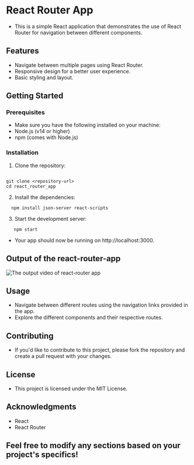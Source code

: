 # React Router App
* This is a simple React application that demonstrates the use of React Router for navigation between different components.
## Features
* Navigate between multiple pages using React Router.
* Responsive design for a better user experience.
* Basic styling and layout.
## Getting Started
### Prerequisites
* Make sure you have the following installed on your machine:
* Node.js (v14 or higher)
* npm (comes with Node.js)
### Installation
1. Clone the repository:
 ```

 git clone <repository-url>
 cd react_router_app

```
2. Install the dependencies:
```
  npm install json-server react-scripts
```
3. Start the development server:
```
   npm start
```
* Your app should now be running on http://localhost:3000.
## Output of the react-router-app
![The output video of react-router app]( https://github.com/user-attachments/assets/b05efe5e-7e20-4978-93aa-6100c5cc3d64 )

## Usage
* Navigate between different routes using the navigation links provided in the app.
* Explore the different components and their respective routes.
## Contributing
* If you'd like to contribute to this project, please fork the repository and create a pull request with your changes.
## License
* This project is licensed under the MIT License.
## Acknowledgments
* React
* React Router
## Feel free to modify any sections based on your project's specifics!
